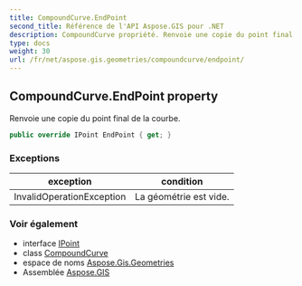```yaml
---
title: CompoundCurve.EndPoint
second_title: Référence de l'API Aspose.GIS pour .NET
description: CompoundCurve propriété. Renvoie une copie du point final de la courbe.
type: docs
weight: 30
url: /fr/net/aspose.gis.geometries/compoundcurve/endpoint/
---
```

## CompoundCurve.EndPoint property

Renvoie une copie du point final de la courbe.

```csharp
public override IPoint EndPoint { get; }
```

### Exceptions

| exception | condition |
| --- | --- |
| InvalidOperationException | La géométrie est vide. |

### Voir également

* interface [IPoint](../../ipoint/)
* class [CompoundCurve](../)
* espace de noms [Aspose.Gis.Geometries](../../compoundcurve/)
* Assemblée [Aspose.GIS](../../../)


